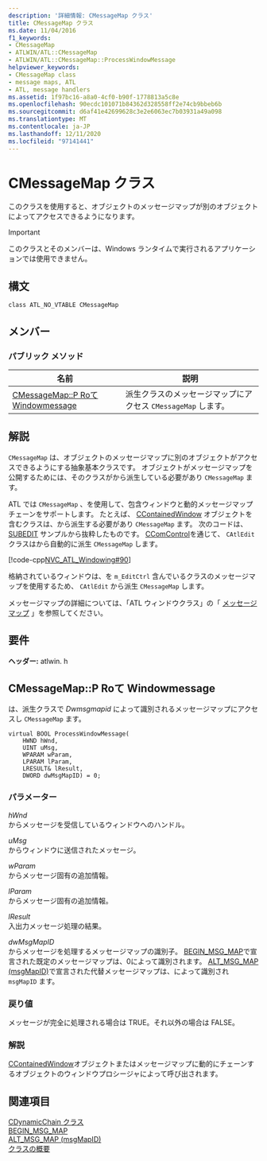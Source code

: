 ```yaml
---
description: '詳細情報: CMessageMap クラス'
title: CMessageMap クラス
ms.date: 11/04/2016
f1_keywords:
- CMessageMap
- ATLWIN/ATL::CMessageMap
- ATLWIN/ATL::CMessageMap::ProcessWindowMessage
helpviewer_keywords:
- CMessageMap class
- message maps, ATL
- ATL, message handlers
ms.assetid: 1f97bc16-a8a0-4cf0-b90f-1778813a5c8e
ms.openlocfilehash: 90ecdc101071b84362d328558ff2e74cb9bbeb6b
ms.sourcegitcommit: d6af41e42699628c3e2e6063ec7b03931a49a098
ms.translationtype: MT
ms.contentlocale: ja-JP
ms.lasthandoff: 12/11/2020
ms.locfileid: "97141441"
---
```

# <a name="cmessagemap-class"></a>CMessageMap クラス

このクラスを使用すると、オブジェクトのメッセージマップが別のオブジェクトによってアクセスできるようになります。

> [!IMPORTANT]
> このクラスとそのメンバーは、Windows ランタイムで実行されるアプリケーションでは使用できません。

## <a name="syntax"></a>構文

```
class ATL_NO_VTABLE CMessageMap
```

## <a name="members"></a>メンバー

### <a name="public-methods"></a>パブリック メソッド

|名前|説明|
|----------|-----------------|
|[CMessageMap::P Roて Windowmessage](#processwindowmessage)|派生クラスのメッセージマップにアクセス `CMessageMap` します。|

## <a name="remarks"></a>解説

`CMessageMap` は、オブジェクトのメッセージマップに別のオブジェクトがアクセスできるようにする抽象基本クラスです。 オブジェクトがメッセージマップを公開するためには、そのクラスがから派生している必要があり `CMessageMap` ます。

ATL では `CMessageMap` 、を使用して、包含ウィンドウと動的メッセージマップチェーンをサポートします。 たとえば、 [CContainedWindow](../../atl/reference/ccontainedwindowt-class.md) オブジェクトを含むクラスは、から派生する必要があり `CMessageMap` ます。 次のコードは、 [SUBEDIT](https://github.com/Microsoft/VCSamples/tree/master/VC2008Samples/ATL/Controls/SubEdit) サンプルから抜粋したものです。 [CComControl](../../atl/reference/ccomcontrol-class.md)を通じて、 `CAtlEdit` クラスはから自動的に派生 `CMessageMap` します。

[!code-cpp[NVC_ATL_Windowing#90](../../atl/codesnippet/cpp/cmessagemap-class_1.h)]

格納されているウィンドウは、を `m_EditCtrl` 含んでいるクラスのメッセージマップを使用するため、 `CAtlEdit` から派生 `CMessageMap` します。

メッセージマップの詳細については、「ATL ウィンドウクラス」の「 [メッセージマップ](../../atl/message-maps-atl.md) 」を参照してください。

## <a name="requirements"></a>要件

**ヘッダー:** atlwin. h

## <a name="cmessagemapprocesswindowmessage"></a><a name="processwindowmessage"></a> CMessageMap::P Roて Windowmessage

は、派生クラスで *Dwmsgmapid* によって識別されるメッセージマップにアクセスし `CMessageMap` ます。

```
virtual BOOL ProcessWindowMessage(
    HWND hWnd,
    UINT uMsg,
    WPARAM wParam,
    LPARAM lParam,
    LRESULT& lResult,
    DWORD dwMsgMapID) = 0;
```

### <a name="parameters"></a>パラメーター

*hWnd*<br/>
からメッセージを受信しているウィンドウへのハンドル。

*uMsg*<br/>
からウィンドウに送信されたメッセージ。

*wParam*<br/>
からメッセージ固有の追加情報。

*lParam*<br/>
からメッセージ固有の追加情報。

*lResult*<br/>
入出力メッセージ処理の結果。

*dwMsgMapID*<br/>
からメッセージを処理するメッセージマップの識別子。 [BEGIN_MSG_MAP](message-map-macros-atl.md#begin_msg_map)で宣言された既定のメッセージマップは、0によって識別されます。 [ALT_MSG_MAP (msgMapID)](message-map-macros-atl.md#alt_msg_map)で宣言された代替メッセージマップは、によって識別され `msgMapID` ます。

### <a name="return-value"></a>戻り値

メッセージが完全に処理される場合は TRUE。それ以外の場合は FALSE。

### <a name="remarks"></a>解説

[CContainedWindow](../../atl/reference/ccontainedwindowt-class.md)オブジェクトまたはメッセージマップに動的にチェーンするオブジェクトのウィンドウプロシージャによって呼び出されます。

## <a name="see-also"></a>関連項目

[CDynamicChain クラス](../../atl/reference/cdynamicchain-class.md)<br/>
[BEGIN_MSG_MAP](message-map-macros-atl.md#begin_msg_map)<br/>
[ALT_MSG_MAP (msgMapID)](message-map-macros-atl.md#alt_msg_map)<br/>
[クラスの概要](../../atl/atl-class-overview.md)
